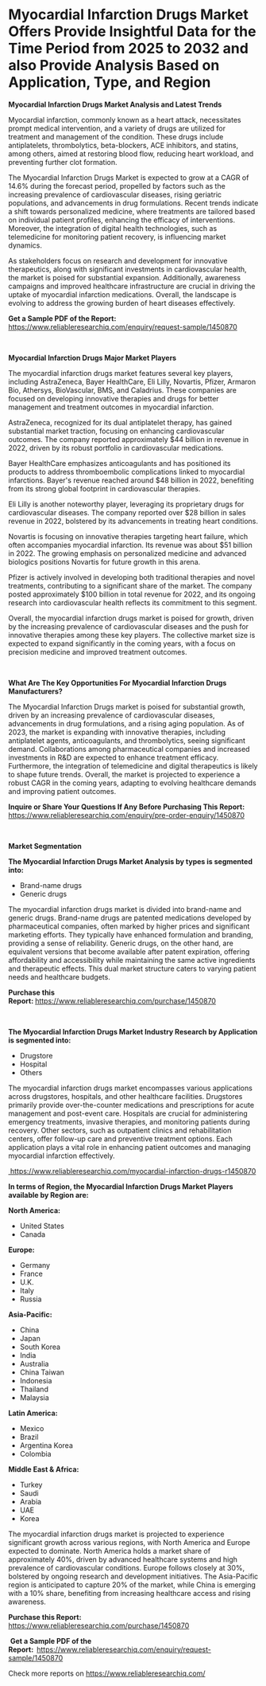 <p><h1>Myocardial Infarction Drugs Market Offers Provide Insightful Data for the Time Period from 2025 to 2032 and also Provide Analysis Based on Application, Type, and Region</h1></p><p><strong>Myocardial Infarction Drugs Market Analysis and Latest Trends</strong></p>
<p><p>Myocardial infarction, commonly known as a heart attack, necessitates prompt medical intervention, and a variety of drugs are utilized for treatment and management of the condition. These drugs include antiplatelets, thrombolytics, beta-blockers, ACE inhibitors, and statins, among others, aimed at restoring blood flow, reducing heart workload, and preventing further clot formation. </p><p>The Myocardial Infarction Drugs Market is expected to grow at a CAGR of 14.6% during the forecast period, propelled by factors such as the increasing prevalence of cardiovascular diseases, rising geriatric populations, and advancements in drug formulations. Recent trends indicate a shift towards personalized medicine, where treatments are tailored based on individual patient profiles, enhancing the efficacy of interventions. Moreover, the integration of digital health technologies, such as telemedicine for monitoring patient recovery, is influencing market dynamics. </p><p>As stakeholders focus on research and development for innovative therapeutics, along with significant investments in cardiovascular health, the market is poised for substantial expansion. Additionally, awareness campaigns and improved healthcare infrastructure are crucial in driving the uptake of myocardial infarction medications. Overall, the landscape is evolving to address the growing burden of heart diseases effectively.</p></p>
<p><strong>Get a Sample PDF of the Report:&nbsp;</strong> <a href="https://www.reliableresearchiq.com/enquiry/request-sample/1450870?utm_campaign=3074&utm_medium=2&utm_source=Github&utm_content=ia&utm_term=08032025&utm_id=myocardial-infarction-drugs">https://www.reliableresearchiq.com/enquiry/request-sample/1450870</a></p>
<p>&nbsp;</p>
<p><strong>Myocardial Infarction Drugs Major Market Players</strong></p>
<p><p>The myocardial infarction drugs market features several key players, including AstraZeneca, Bayer HealthCare, Eli Lilly, Novartis, Pfizer, Armaron Bio, Athersys, BioVascular, BMS, and Caladrius. These companies are focused on developing innovative therapies and drugs for better management and treatment outcomes in myocardial infarction.</p><p>AstraZeneca, recognized for its dual antiplatelet therapy, has gained substantial market traction, focusing on enhancing cardiovascular outcomes. The company reported approximately $44 billion in revenue in 2022, driven by its robust portfolio in cardiovascular medications.</p><p>Bayer HealthCare emphasizes anticoagulants and has positioned its products to address thromboembolic complications linked to myocardial infarctions. Bayer's revenue reached around $48 billion in 2022, benefiting from its strong global footprint in cardiovascular therapies.</p><p>Eli Lilly is another noteworthy player, leveraging its proprietary drugs for cardiovascular diseases. The company reported over $28 billion in sales revenue in 2022, bolstered by its advancements in treating heart conditions.</p><p>Novartis is focusing on innovative therapies targeting heart failure, which often accompanies myocardial infarction. Its revenue was about $51 billion in 2022. The growing emphasis on personalized medicine and advanced biologics positions Novartis for future growth in this arena.</p><p>Pfizer is actively involved in developing both traditional therapies and novel treatments, contributing to a significant share of the market. The company posted approximately $100 billion in total revenue for 2022, and its ongoing research into cardiovascular health reflects its commitment to this segment.</p><p>Overall, the myocardial infarction drugs market is poised for growth, driven by the increasing prevalence of cardiovascular diseases and the push for innovative therapies among these key players. The collective market size is expected to expand significantly in the coming years, with a focus on precision medicine and improved treatment outcomes.</p></p>
<p>&nbsp;</p>
<p><strong>What Are The Key Opportunities For Myocardial Infarction Drugs Manufacturers?</strong></p>
<p><p>The Myocardial Infarction Drugs market is poised for substantial growth, driven by an increasing prevalence of cardiovascular diseases, advancements in drug formulations, and a rising aging population. As of 2023, the market is expanding with innovative therapies, including antiplatelet agents, anticoagulants, and thrombolytics, seeing significant demand. Collaborations among pharmaceutical companies and increased investments in R&D are expected to enhance treatment efficacy. Furthermore, the integration of telemedicine and digital therapeutics is likely to shape future trends. Overall, the market is projected to experience a robust CAGR in the coming years, adapting to evolving healthcare demands and improving patient outcomes.</p></p>
<p><strong>Inquire or Share Your Questions If Any Before Purchasing This Report:</strong> <a href="https://www.reliableresearchiq.com/enquiry/pre-order-enquiry/1450870?utm_campaign=3074&utm_medium=2&utm_source=Github&utm_content=ia&utm_term=08032025&utm_id=myocardial-infarction-drugs">https://www.reliableresearchiq.com/enquiry/pre-order-enquiry/1450870</a></p>
<p>&nbsp;</p>
<p><strong>Market Segmentation</strong></p>
<p><strong>The Myocardial Infarction Drugs Market Analysis by types is segmented into:</strong></p>
<p><ul><li>Brand-name drugs</li><li>Generic drugs</li></ul></p>
<p><p>The myocardial infarction drugs market is divided into brand-name and generic drugs. Brand-name drugs are patented medications developed by pharmaceutical companies, often marked by higher prices and significant marketing efforts. They typically have enhanced formulation and branding, providing a sense of reliability. Generic drugs, on the other hand, are equivalent versions that become available after patent expiration, offering affordability and accessibility while maintaining the same active ingredients and therapeutic effects. This dual market structure caters to varying patient needs and healthcare budgets.</p></p>
<p><strong>Purchase this Report:&nbsp;</strong><a href="https://www.reliableresearchiq.com/purchase/1450870?utm_campaign=3074&utm_medium=2&utm_source=Github&utm_content=ia&utm_term=08032025&utm_id=myocardial-infarction-drugs">https://www.reliableresearchiq.com/purchase/1450870</a></p>
<p>&nbsp;</p>
<p><strong>The Myocardial Infarction Drugs Market Industry Research by Application is segmented into:</strong></p>
<p><ul><li>Drugstore</li><li>Hospital</li><li>Others</li></ul></p>
<p><p>The myocardial infarction drugs market encompasses various applications across drugstores, hospitals, and other healthcare facilities. Drugstores primarily provide over-the-counter medications and prescriptions for acute management and post-event care. Hospitals are crucial for administering emergency treatments, invasive therapies, and monitoring patients during recovery. Other sectors, such as outpatient clinics and rehabilitation centers, offer follow-up care and preventive treatment options. Each application plays a vital role in enhancing patient outcomes and managing myocardial infarction effectively.</p></p>
<p><a href="https://www.reliableresearchiq.com/myocardial-infarction-drugs-r1450870?utm_campaign=3074&utm_medium=2&utm_source=Github&utm_content=ia&utm_term=08032025&utm_id=myocardial-infarction-drugs">&nbsp;https://www.reliableresearchiq.com/myocardial-infarction-drugs-r1450870</a></p>
<p><strong>In terms of Region, the Myocardial Infarction Drugs Market Players available by Region are:</strong></p>
<p>
    <p> <strong> North America: </strong>
        <ul>
            <li>United States</li>
            <li>Canada</li>
        </ul>
        </p> 
    <p> <strong> Europe: </strong>
        <ul>
            <li>Germany</li>
            <li>France</li>
            <li>U.K.</li>
            <li>Italy</li>
            <li>Russia</li>
        </ul>
        </p> 
    <p> <strong> Asia-Pacific: </strong>
        <ul>
            <li>China</li>
            <li>Japan</li>
            <li>South Korea</li>
            <li>India</li>
            <li>Australia</li>
            <li>China Taiwan</li>
            <li>Indonesia</li>
            <li>Thailand</li>
            <li>Malaysia</li>
        </ul>
        </p> 
    <p> <strong> Latin America: </strong>
        <ul>
            <li>Mexico</li>
            <li>Brazil</li>
            <li>Argentina Korea</li>
            <li>Colombia</li>
        </ul>
        </p> 
    <p> <strong> Middle East & Africa: </strong>
        <ul>
            <li>Turkey</li>
            <li>Saudi</li>
            <li>Arabia</li>
            <li>UAE</li>
            <li>Korea</li>
        </ul>
    </p>
    </p>
<p><p>The myocardial infarction drugs market is projected to experience significant growth across various regions, with North America and Europe expected to dominate. North America holds a market share of approximately 40%, driven by advanced healthcare systems and high prevalence of cardiovascular conditions. Europe follows closely at 30%, bolstered by ongoing research and development initiatives. The Asia-Pacific region is anticipated to capture 20% of the market, while China is emerging with a 10% share, benefiting from increasing healthcare access and rising awareness.</p></p>
<p><strong>Purchase this Report: </strong><a href="https://www.reliableresearchiq.com/purchase/1450870?utm_campaign=3074&utm_medium=2&utm_source=Github&utm_content=ia&utm_term=08032025&utm_id=myocardial-infarction-drugs">https://www.reliableresearchiq.com/purchase/1450870</a></p>
<p>&nbsp;<strong>Get a Sample PDF of the Report:&nbsp;&nbsp;</strong><a href="https://www.reliableresearchiq.com/enquiry/request-sample/1450870?utm_campaign=3074&utm_medium=2&utm_source=Github&utm_content=ia&utm_term=08032025&utm_id=myocardial-infarction-drugs">https://www.reliableresearchiq.com/enquiry/request-sample/1450870</a></p>
<p><strong></strong></p>
<p>Check more reports on <a href="https://www.reliableresearchiq.com/?utm_campaign=3074&utm_medium=2&utm_source=Github&utm_content=ia&utm_term=08032025&utm_id=myocardial-infarction-drugs">https://www.reliableresearchiq.com/</a></p>